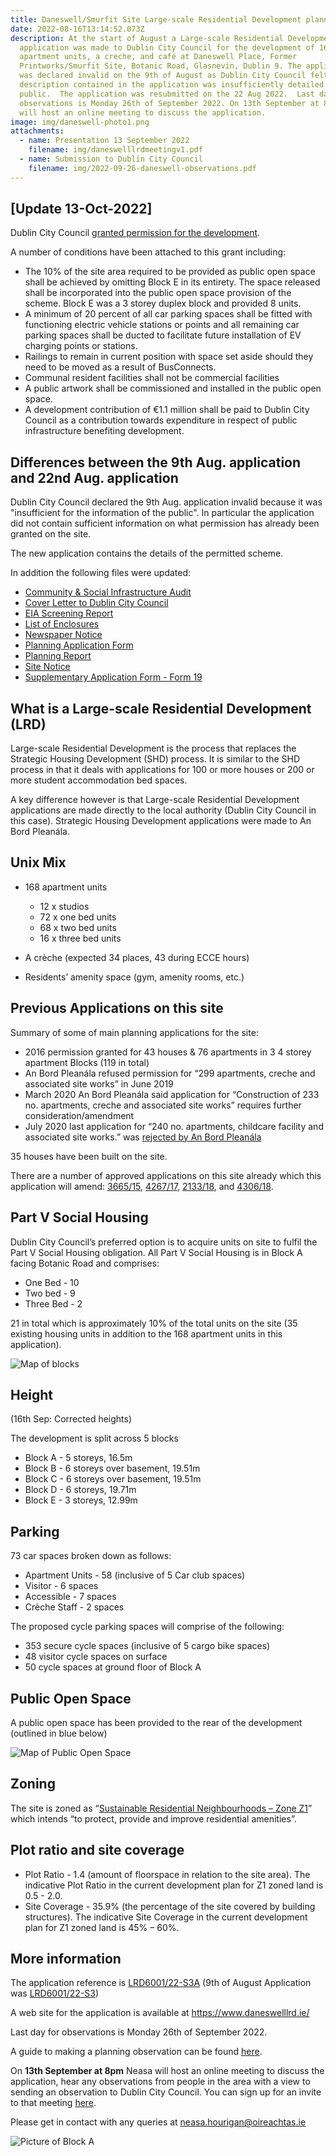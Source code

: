 ```yaml
---
title: Daneswell/Smurfit Site Large-scale Residential Development planning application
date: 2022-08-16T13:14:52.073Z
description: At the start of August a Large-scale Residential Development
  application was made to Dublin City Council for the development of 168
  apartment units, a creche, and café at Daneswell Place, Former
  Printworks/Smurfit Site, Botanic Road, Glasnevin, Dublin 9. The application
  was declared invalid on the 9th of August as Dublin City Council felt the
  description contained in the application was insufficiently detailed for the
  public.  The application was resubmitted on the 22 Aug 2022.  Last day for
  observations is Monday 26th of September 2022. On 13th September at 8pm Neasa
  will host an online meeting to discuss the application.
image: img/daneswell-photo1.png
attachments:
  - name: Presentation 13 September 2022
    filename: img/daneswelllrdmeetingv1.pdf
  - name: Submission to Dublin City Council
    filename: img/2022-09-26-daneswell-observations.pdf
---
```

## \[Update 13-Oct-2022]

Dublin City Council [granted permission for the development](https://planning.agileapplications.ie/dublincity/application-details/151700). 

A number of conditions have been attached to this grant including:

* The 10% of the site area required to be provided as public open space shall be achieved by omitting Block E in its entirety. The space released shall be incorporated into the public open space provision of the scheme. Block E was a 3 storey duplex block and provided 8 units. 
* A minimum of 20 percent of all car parking spaces shall be fitted with functioning electric vehicle stations or points and all remaining car parking spaces shall be ducted to facilitate future installation of EV charging points or stations. 
* Railings to remain in current position with space set aside should they need to be moved as a result of BusConnects.
* Communal resident facilities shall not be commercial facilities
* A public artwork shall be commissioned and installed in the public open space.
* A development contribution of €1.1 million shall be paid to Dublin City Council as a contribution towards expenditure in respect of public infrastructure benefiting development.

## Differences between the 9th Aug. application and 22nd Aug. application

Dublin City Council declared the 9th Aug. application invalid because it was "insufficient for the information of the public".  In particular the application did not contain sufficient information on what permission has already been granted on the site. 

The new application contains the details of the permitted scheme.

In addition the following files were updated:

* [Community & Social Infrastructure Audit](https://www.daneswelllrd.ie/sites/default/files/docs/Community%20%26%20Social%20Infrastructure%20Audit.pdf)
* [Cover Letter to Dublin City Council](https://www.daneswelllrd.ie/sites/default/files/docs/Cover%20Letter%20to%20Dublin%20City%20Council.pdf)
* [EIA Screening Report](https://www.daneswelllrd.ie/sites/default/files/docs/EIA%20Screening%20Report.pdf)
* [List of Enclosures](https://www.daneswelllrd.ie/sites/default/files/docs/List%20of%20Enclosures%20.pdf)[](https://www.daneswelllrd.ie/sites/default/files/docs/Newspaper%20Notice.pdf)
* [Newspaper Notice](https://www.daneswelllrd.ie/sites/default/files/docs/Newspaper%20Notice.pdf)
* [Planning Application Form](https://www.daneswelllrd.ie/sites/default/files/docs/Planning%20Application%20Form.pdf)
* [Planning Report](https://www.daneswelllrd.ie/sites/default/files/docs/Planning%20Report.pdf)
* [Site Notice](https://www.daneswelllrd.ie/sites/default/files/docs/Site%20Notice.pdf)
* [Supplementary Application Form - Form 19](https://www.daneswelllrd.ie/sites/default/files/docs/Supplementary%20Application%20Form%20-%20Form%2019.pdf)

## What is a Large-scale Residential Development (LRD)

Large-scale Residential Development is the process that replaces the Strategic Housing Development (SHD) process. It is similar to the SHD process in that it deals with applications for 100 or more houses or 200 or more student accommodation bed spaces.

A key difference however is that Large-scale Residential Development applications are made directly to the local authority (Dublin City Council in this case). Strategic Housing Development applications were made to An Bord Pleanála.

## Unix Mix

* 168 apartment units 

  * 12 x studios
  * 72 x one bed units
  * 68 x two bed units
  * 16 x three bed units
* A crèche (expected 34 places, 43 during ECCE hours)
* Residents’ amenity space (gym, amenity rooms, etc.)

## Previous Applications on this site

Summary of some of main planning applications for the site:

* 2016 permission granted for 43 houses & 76 apartments in 3 4
  storey apartment Blocks (119 in total)
* An Bord Pleanála refused permission for “299 apartments, creche
  and associated site works” in June 2019
* March 2020 An Bord Pleanála said application for “Construction of
  233 no. apartments, creche and associated site works” requires
  further consideration/amendment
* July 2020 last application for “240 no. apartments, childcare
  facility and associated site works.” was [rejected by An Bord Pleanála](https://neasahourigan.com/post/an-bord-plean%C3%A1la-decides-to-reject-planning-application-for-botanic-shd-at-daneswell/)

35 houses have been built on the site.

There are a number of approved applications on this site already which this application will amend: [3665/15](https://planning.agileapplications.ie/dublincity/application-details/112961), [4267/17](https://planning.agileapplications.ie/dublincity/application-details/124432), [2133/18](https://planning.agileapplications.ie/dublincity/application-details/125432), and [4306/18](https://planning.agileapplications.ie/dublincity/application-details/129846).

## Part V Social Housing

Dublin City Council’s preferred option is to acquire units on site to fulfil the Part V Social Housing obligation. All Part V Social Housing is in Block A facing Botanic Road and comprises:

* One Bed - 10 
* Two bed - 9
* Three Bed - 2

21 in total which is approximately 10% of the total units on the site (35 existing housing units in addition to the 168 apartment units in this application).

![Map of blocks](/img/daneswell-partv.png "Map of blocks")

## Height

(16th Sep: Corrected heights)

The development is split across 5 blocks

* Block A - 5 storeys, 16.5m
* Block B - 6 storeys over basement, 19.51m
* Block C - 6 storeys over basement, 19.51m
* Block D - 6 storeys, 19.71m
* Block E - 3 storeys, 12.99m

## Parking

73 car spaces broken down as follows:

* Apartment Units - 58 (inclusive of 5 Car club spaces)
* Visitor - 6 spaces
* Accessible - 7 spaces
* Crèche Staff - 2 spaces

The proposed cycle parking spaces will comprise of the following:

* 353 secure cycle spaces (inclusive of 5 cargo bike spaces)
* 48 visitor cycle spaces on surface
* 50 cycle spaces at ground floor of Block A

## Public Open Space

A public open space has been provided to the rear of the development (outlined in blue below)

![Map of Public Open Space](/img/daneswell-pos.png "Map of Public Open Space")

## Zoning

The site is zoned as “[Sustainable Residential Neighbourhoods – Zone Z1](https://www.dublincity.ie/dublin-city-development-plan-2016-2022/14-land-use-zoning/148-primary-land-use-zoning-categories/1481-sustainable-residential-neighbourhoods-zone-z1)” which intends “to protect, provide and improve residential amenities”.

## Plot ratio and site coverage

* Plot Ratio - 1.4 (amount of floorspace in relation to the site area). The indicative Plot Ratio in the current development plan for Z1 zoned land is 0.5 - 2.0.
* Site Coverage - 35.9% (the percentage of the site covered by building structures). The indicative Site Coverage in the current development plan for Z1 zoned land is 45% – 60%.

## More information

The application reference is [LRD6001/22-S3A](https://planning.agileapplications.ie/dublincity/application-details/151700) (9th of August Application was [LRD6001/22-S3](https://planning.agileapplications.ie/dublincity/application-details/151411))

A web site for the application is available at <https://www.daneswelllrd.ie/>

Last day for observations is Monday 26th of September 2022.

A guide to making a planning observation can be found [here](https://neasahourigan.com/post/planning-observation/).

On **13th September at 8pm** Neasa will host an online meeting to discuss the application, hear any observations from people in the area with a view to sending an observation to Dublin City Council.   You can sign up for an invite to that meeting [here](https://m.neasahourigan.com/daneswell).

Please get in contact with any queries at [neasa.hourigan@oireachtas.ie](mailto:neasa.hourigan@oireachtas.ie?subject=Daneswell%20application&body=Dear%20Neasa%0D%0A%0D%0A)

![Picture of Block A](/img/daneswell-photo2.png "Picture of Block A")